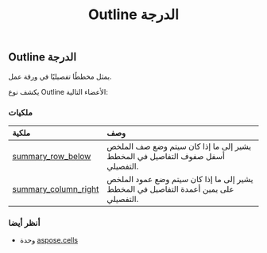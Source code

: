 ﻿---
title: Outline الدرجة
second_title: Aspose.Cells for Python via .NET API المراجع
description:
type: docs
weight: 1130
url: /ar/python-net/aspose.cells/outline/
is_root: false
---
##  Outline الدرجة
يمثل مخططًا تفصيليًا في ورقة عمل.



يكشف نوع Outline الأعضاء التالية:

###  ملكيات
| ملكية| وصف|
| :- | :- |
| [summary_row_below](/cells/ar/python-net/aspose.cells/outline/summary_row_below) | يشير إلى ما إذا كان سيتم وضع صف الملخص أسفل صفوف التفاصيل في المخطط التفصيلي.|
| [summary_column_right](/cells/ar/python-net/aspose.cells/outline/summary_column_right) | يشير إلى ما إذا كان سيتم وضع عمود الملخص على يمين أعمدة التفاصيل في المخطط التفصيلي.|



###  أنظر أيضا
* وحدة [aspose.cells](..)
